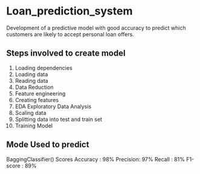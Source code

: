 # Loan_prediction_system
Development of a predictive model with good accuracy to predict which customers are likely to accept personal loan offers.

## Steps involved to create model
1) Loading dependencies
2) Loading data
3) Reading data
4) Data Reduction
5) Feature engineering
6) Creating features
7) EDA Exploratory Data Analysis
8) Scaling data
9) Splitting data into test and train set
10) Training Model

## Mode Used to predict 
   BaggingClassifier()
   Scores
   Accuracy : 98%
   Precision: 97%
   Recall   : 81%
   F1-score : 89%
